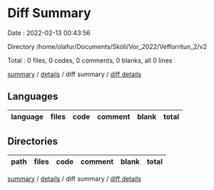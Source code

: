 # Diff Summary

Date : 2022-02-13 00:43:56

Directory /home/olafur/Documents/Skóli/Vor_2022/Vefforritun_2/v2

Total : 0 files, 0 codes, 0 comments, 0 blanks, all 0 lines

[summary](results.md) / [details](details.md) / diff summary / [diff details](diff-details.md)

## Languages

| language | files | code | comment | blank | total |
| :------- | ----: | ---: | ------: | ----: | ----: |

## Directories

| path | files | code | comment | blank | total |
| :--- | ----: | ---: | ------: | ----: | ----: |

[summary](results.md) / [details](details.md) / diff summary / [diff details](diff-details.md)
